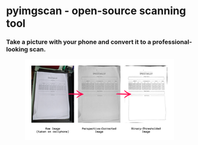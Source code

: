 # pyimgscan - open-source scanning tool
### Take a picture with your phone and convert it to a professional-looking scan.

<p align="center"><img src="readme/diagram.png" width="80%" height="80%"/></p>

